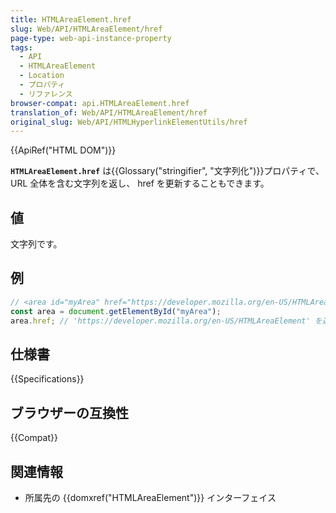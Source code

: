```yaml
---
title: HTMLAreaElement.href
slug: Web/API/HTMLAreaElement/href
page-type: web-api-instance-property
tags:
  - API
  - HTMLAreaElement
  - Location
  - プロパティ
  - リファレンス
browser-compat: api.HTMLAreaElement.href
translation_of: Web/API/HTMLAreaElement/href
original_slug: Web/API/HTMLHyperlinkElementUtils/href
---
```

{{ApiRef("HTML DOM")}}

**`HTMLAreaElement.href`** は{{Glossary("stringifier", "文字列化")}}プロパティで、URL 全体を含む文字列を返し、 href を更新することもできます。

## 値

文字列です。

## 例

```js
// <area id="myArea" href="https://developer.mozilla.org/en-US/HTMLAreaElement"> 要素が文書にあったとします
const area = document.getElementById("myArea");
area.href; // 'https://developer.mozilla.org/en-US/HTMLAreaElement' を返す
```

## 仕様書

{{Specifications}}

## ブラウザーの互換性

{{Compat}}

## 関連情報

- 所属先の {{domxref("HTMLAreaElement")}} インターフェイス

